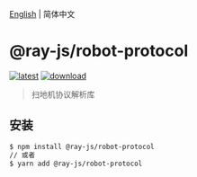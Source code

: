 [English](./README.md) | 简体中文

# @ray-js/robot-protocol

[![latest](https://img.shields.io/npm/v/@ray/robot-protocol/latest.svg)](https://www.npmjs.com/package/@ray/robot-protocol) [![download](https://img.shields.io/npm/dt/@ray/robot-protocol.svg)](https://www.npmjs.com/package/@ray/robot-protocol)

> 扫地机协议解析库

## 安装

```sh
$ npm install @ray-js/robot-protocol
// 或者
$ yarn add @ray-js/robot-protocol
```
